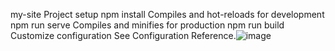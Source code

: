 my-site
Project setup
npm install
Compiles and hot-reloads for development
npm run serve
Compiles and minifies for production
npm run build
Customize configuration
See Configuration Reference.![image](https://github.com/adaiau/Personal-blog-adai/assets/169455043/f089cf89-07a5-4eed-9db7-0c2d889f07ef)
